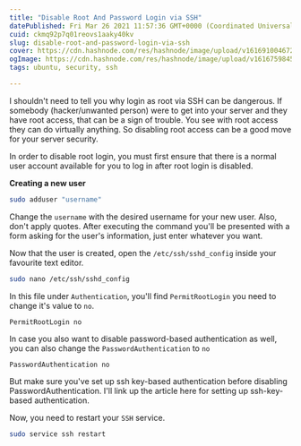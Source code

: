```yaml
---
title: "Disable Root And Password Login via SSH"
datePublished: Fri Mar 26 2021 11:57:36 GMT+0000 (Coordinated Universal Time)
cuid: ckmq92p7q01reovs1aaky40kv
slug: disable-root-and-password-login-via-ssh
cover: https://cdn.hashnode.com/res/hashnode/image/upload/v1616910046721/_szzJtQCp.png
ogImage: https://cdn.hashnode.com/res/hashnode/image/upload/v1616759845888/H-vE6fvt0.png
tags: ubuntu, security, ssh

---
```


I shouldn't need to tell you why login as root via SSH can be dangerous. If somebody (hacker/unwanted person) were to get into your server and they have root access, that can be a sign of trouble. You see with root access they can do virtually anything. So disabling root access can be a good move for your server security.

In order to disable root login, you must first ensure that there is a normal user account available for you to log in after root login is disabled.

**Creating a new user**


```bash
sudo adduser "username"
``` 

Change the `username` with the desired username for your new user. Also, don't apply quotes. After executing the command you'll be presented with a form asking for the user's information, just enter whatever you want.

Now that the user is created, open the `/etc/ssh/sshd_config` inside your favourite text editor.

```bash
sudo nano /etc/ssh/sshd_config
```

In this file under `Authentication`, you'll find `PermitRootLogin` you need to change it's value to `no`.

```
PermitRootLogin no
```

In case you also want to disable password-based authentication as well, you can also change the `PasswordAuthentication` to `no`

```
PasswordAuthentication no
```

But make sure you've set up ssh key-based authentication before disabling PasswordAuthentication. I'll link up the article here for setting up ssh-key-based authentication.

Now, you need to restart your `SSH` service.

```bash
sudo service ssh restart
```

